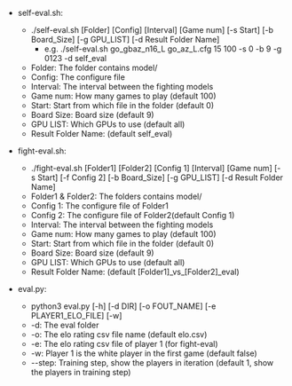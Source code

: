 - self-eval.sh:
    - ./self-eval.sh [Folder] [Config] [Interval] [Game num] [-s Start] [-b Board_Size] [-g GPU_LIST]  [-d Result Folder Name]
        - e.g. ./self-eval.sh go_gbaz_n16_L go_az_L.cfg 15 100 -s 0 -b 9 -g 0123 -d self_eval
    - Folder: The folder contains model/
    - Config: The configure file
    - Interval: The interval between the fighting models
    - Game num: How many games to play (default 100)
    - Start: Start from which file in the folder (default 0)
    - Board Size: Board size (default 9)
    - GPU LIST: Which GPUs to use (default all)
    - Result Folder Name: (default self_eval)

- fight-eval.sh:
    - ./fight-eval.sh [Folder1] [Folder2] [Config 1] [Interval] [Game num] [-s Start] [-f Config 2] [-b Board_Size] [-g GPU_LIST] [-d Result Folder Name]
    - Folder1 & Folder2: The folders contains model/
    - Config 1: The configure file of Folder1
    - Config 2: The configure file of Folder2(default Config 1)
    - Interval: The interval between the fighting models
    - Game num: How many games to play (default 100)
    - Start: Start from which file in the folder (default 0)
    - Board Size: Board size (default 9)
    - GPU LIST: Which GPUs to use (default all)
    - Result Folder Name: (default [Folder1]\_vs\_[Folder2]\_eval)

- eval.py:
    - python3 eval.py [-h] [-d DIR] [-o FOUT_NAME] [-e PLAYER1_ELO_FILE] [-w]
    - -d: The eval folder
    - -o: The elo rating csv file name (default elo.csv)
    - -e: The elo rating csv file of player 1 (for fight-eval)
    - -w: Player 1 is the white player in the first game (default false)
    - --step: Training step, show the players in iteration (default 1, show the players in training step)
